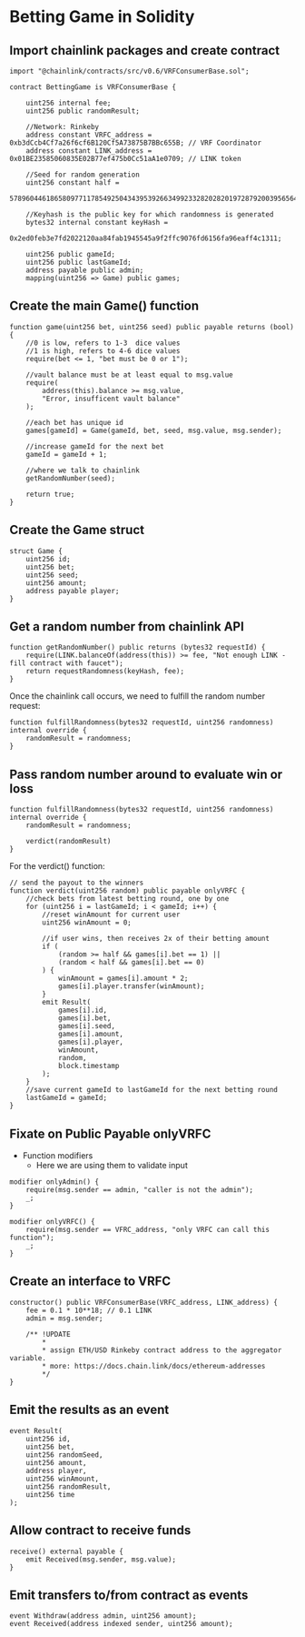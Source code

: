 # Betting Game in Solidity

## Import chainlink packages and create contract

```
import "@chainlink/contracts/src/v0.6/VRFConsumerBase.sol";
```

```
contract BettingGame is VRFConsumerBase {

    uint256 internal fee;
    uint256 public randomResult;

    //Network: Rinkeby
    address constant VRFC_address = 0xb3dCcb4Cf7a26f6cf6B120Cf5A73875B7BBc655B; // VRF Coordinator
    address constant LINK_address = 0x01BE23585060835E02B77ef475b0Cc51aA1e0709; // LINK token

    //Seed for random generation
    uint256 constant half =
        57896044618658097711785492504343953926634992332820282019728792003956564819968;

    //Keyhash is the public key for which randomness is generated
    bytes32 internal constant keyHash =
        0x2ed0feb3e7fd2022120aa84fab1945545a9f2ffc9076fd6156fa96eaff4c1311;

    uint256 public gameId;
    uint256 public lastGameId;
    address payable public admin;
    mapping(uint256 => Game) public games;
```

## Create the main Game() function

```
function game(uint256 bet, uint256 seed) public payable returns (bool) {
    //0 is low, refers to 1-3  dice values
    //1 is high, refers to 4-6 dice values
    require(bet <= 1, "bet must be 0 or 1");

    //vault balance must be at least equal to msg.value
    require(
        address(this).balance >= msg.value,
        "Error, insufficent vault balance"
    );

    //each bet has unique id
    games[gameId] = Game(gameId, bet, seed, msg.value, msg.sender);

    //increase gameId for the next bet
    gameId = gameId + 1;

    //where we talk to chainlink
    getRandomNumber(seed);

    return true;
}
```

## Create the Game struct
```
struct Game {
    uint256 id;
    uint256 bet;
    uint256 seed;
    uint256 amount;
    address payable player;
}
```

## Get a random number from chainlink API
```
function getRandomNumber() public returns (bytes32 requestId) {
    require(LINK.balanceOf(address(this)) >= fee, "Not enough LINK - fill contract with faucet");
    return requestRandomness(keyHash, fee);
}
```

Once the chainlink call occurs, we need to fulfill the random number request:
```
function fulfillRandomness(bytes32 requestId, uint256 randomness) internal override {
    randomResult = randomness;
}
```

## Pass random number around to evaluate win or loss

```
function fulfillRandomness(bytes32 requestId, uint256 randomness) internal override {
    randomResult = randomness;

    verdict(randomResult)
}
```

For the verdict() function:
```
// send the payout to the winners
function verdict(uint256 random) public payable onlyVRFC {
    //check bets from latest betting round, one by one
    for (uint256 i = lastGameId; i < gameId; i++) {
        //reset winAmount for current user
        uint256 winAmount = 0;

        //if user wins, then receives 2x of their betting amount
        if (
            (random >= half && games[i].bet == 1) ||
            (random < half && games[i].bet == 0)
        ) {
            winAmount = games[i].amount * 2;
            games[i].player.transfer(winAmount);
        }
        emit Result(
            games[i].id,
            games[i].bet,
            games[i].seed,
            games[i].amount,
            games[i].player,
            winAmount,
            random,
            block.timestamp
        );
    }
    //save current gameId to lastGameId for the next betting round
    lastGameId = gameId;
}
```

## Fixate on Public Payable onlyVRFC

* Function modifiers
  * Here we are using them to validate input

```
modifier onlyAdmin() {
    require(msg.sender == admin, "caller is not the admin");
    _;
}

modifier onlyVRFC() {
    require(msg.sender == VFRC_address, "only VRFC can call this function");
    _;
}
```

## Create an interface to VRFC

```
constructor() public VRFConsumerBase(VRFC_address, LINK_address) {
    fee = 0.1 * 10**18; // 0.1 LINK
    admin = msg.sender;

    /** !UPDATE
        *
        * assign ETH/USD Rinkeby contract address to the aggregator variable.
        * more: https://docs.chain.link/docs/ethereum-addresses
        */
}

```

## Emit the results as an event

```
event Result(
    uint256 id,
    uint256 bet,
    uint256 randomSeed,
    uint256 amount,
    address player,
    uint256 winAmount,
    uint256 randomResult,
    uint256 time
);
```

## Allow contract to receive funds

```
receive() external payable {
    emit Received(msg.sender, msg.value);
}
```

## Emit transfers to/from contract as events

```
event Withdraw(address admin, uint256 amount);
event Received(address indexed sender, uint256 amount);
```

